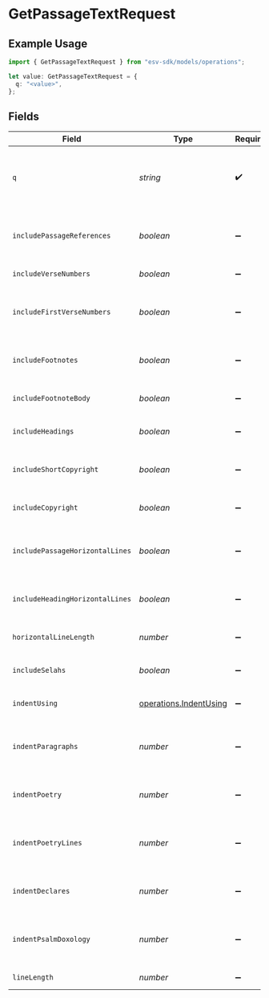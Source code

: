# GetPassageTextRequest

## Example Usage

```typescript
import { GetPassageTextRequest } from "esv-sdk/models/operations";

let value: GetPassageTextRequest = {
  q: "<value>",
};
```

## Fields

| Field                                                            | Type                                                             | Required                                                         | Description                                                      | Example                                                          |
| ---------------------------------------------------------------- | ---------------------------------------------------------------- | ---------------------------------------------------------------- | ---------------------------------------------------------------- | ---------------------------------------------------------------- |
| `q`                                                              | *string*                                                         | :heavy_check_mark:                                               | Bible passage reference (e.g., "John 3:16" or "43011016")        |                                                                  |
| `includePassageReferences`                                       | *boolean*                                                        | :heavy_minus_sign:                                               | Include passage references before passages                       | true                                                             |
| `includeVerseNumbers`                                            | *boolean*                                                        | :heavy_minus_sign:                                               | Include verse numbers                                            | true                                                             |
| `includeFirstVerseNumbers`                                       | *boolean*                                                        | :heavy_minus_sign:                                               | Include the verse number for the first verse of a chapter        | true                                                             |
| `includeFootnotes`                                               | *boolean*                                                        | :heavy_minus_sign:                                               | Include callouts to footnotes in the text.                       | true                                                             |
| `includeFootnoteBody`                                            | *boolean*                                                        | :heavy_minus_sign:                                               | Include footnote body content                                    | true                                                             |
| `includeHeadings`                                                | *boolean*                                                        | :heavy_minus_sign:                                               | Include passage headings                                         | true                                                             |
| `includeShortCopyright`                                          | *boolean*                                                        | :heavy_minus_sign:                                               | Include a short copyright notice                                 | false                                                            |
| `includeCopyright`                                               | *boolean*                                                        | :heavy_minus_sign:                                               | Include the full copyright notice                                | false                                                            |
| `includePassageHorizontalLines`                                  | *boolean*                                                        | :heavy_minus_sign:                                               | Include horizontal lines between passages                        | false                                                            |
| `includeHeadingHorizontalLines`                                  | *boolean*                                                        | :heavy_minus_sign:                                               | Include horizontal lines under headings                          | false                                                            |
| `horizontalLineLength`                                           | *number*                                                         | :heavy_minus_sign:                                               | Length of horizontal lines                                       | 55                                                               |
| `includeSelahs`                                                  | *boolean*                                                        | :heavy_minus_sign:                                               | Include "Selah" in passage text                                  | true                                                             |
| `indentUsing`                                                    | [operations.IndentUsing](../../models/operations/indentusing.md) | :heavy_minus_sign:                                               | Character to use for indentation                                 |                                                                  |
| `indentParagraphs`                                               | *number*                                                         | :heavy_minus_sign:                                               | Number of indentation characters for paragraphs                  |                                                                  |
| `indentPoetry`                                                   | *number*                                                         | :heavy_minus_sign:                                               | Number of indentation characters for poetry                      |                                                                  |
| `indentPoetryLines`                                              | *number*                                                         | :heavy_minus_sign:                                               | Number of indentation characters for poetry lines                |                                                                  |
| `indentDeclares`                                                 | *number*                                                         | :heavy_minus_sign:                                               | Number of indentation characters for declares                    |                                                                  |
| `indentPsalmDoxology`                                            | *number*                                                         | :heavy_minus_sign:                                               | Number of indentation characters for Psalm doxology              |                                                                  |
| `lineLength`                                                     | *number*                                                         | :heavy_minus_sign:                                               | Maximum line length                                              |                                                                  |